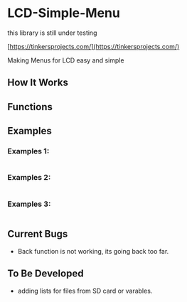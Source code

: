 # LCD-Simple-Menu
this library is still under testing

[https://tinkersprojects.com/](https://tinkersprojects.com/)

Making Menus for LCD easy and simple

## How It Works

## Functions

## Examples
### Examples 1:
```c++

```

### Examples 2:
```c++

```

### Examples 3:
```c++

```



## Current Bugs
- Back function is not working, its going back too far.

## To Be Developed 
- adding lists for files from SD card or varables.

